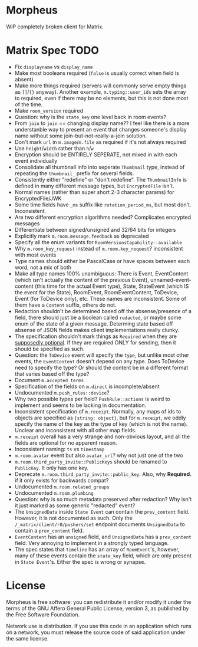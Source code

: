 # Morpheus
WIP completely broken client for Matrix.

# Matrix Spec TODO
- Fix `displayname` vs `display_name`
- Make most booleans required (`false` is usually correct when field is absent)
- Make more things required (servers will commonly serve empty things as `[]`/`{}` anyway). Another example, `m.typing::user_ids` sets the array to required, even if there may be no elements, but this is not done most of the time.
- Make `room_version` required
- Question: why is the `state_key` one level back in room events?
- From `join` to `join` == changing display name?? I feel like there is a more understanble way to present an event that changes someone's display name without some join-but-not-really-a-join solution.
- Don't mark `url` in `m.image`/`m.file` as required if it's not always required
- Use `height`/`width` rather than `h`/`w`
- Encryption should be ENTIRELY SEPERATE, not mixed in with each event individually
- Consolidate all thumbnail info into seperate `Thumbnail` type, instead of repeating the `thumbnail_` prefix for several fields.
- Consistently either "redefine" or "don't redefine". The `ThumbnailInfo` is defined in many different message types, but `EncryptedFile` isn't.
- Normal names (rather than super short 2-3 character params) for EncryptedFile/JWK
- Some time fields have `_ms` suffix like `rotation_period_ms`, but most don't. Inconsistent.
- Are two different encryption algorithms needed? Complicates encrypted messages
- Differentiate between signed/unsigned and 32/64 bits for integers
- Explicitly mark `m.room.message.feedback` as deprecated
- Specify all the enum variants for `RoomVersionsCapability::available`
- Why `m.room_key_request` instead of `m.room.key_request`? inconsistent with most events
- Type names should either be PascalCase or have spaces between each word, not a mix of both
- Make all type names 100% unambiguous: There is Event, EventContent (which isn't actually the content of the previous Event), unnamed-event-content (this time for the actual Event type), State, StateEvent (which IS the event for the State), RoomEvent, RoomEventContent, ToDevice, Event (for ToDevice only), etc. These names are inconsistent. Some of them have a `Content` suffix, others do not.
- Redaction shouldn't be determined based off the absense/presence of a field, there should just be a boolean called `redacted`, or maybe some enum of the state of a given message. Determing state based off absense of JSON fields makes client implementations really clunky.
- The specification shouldn't mark things as `Required` when they are [supposedly optional](https://github.com/matrix-org/synapse/issues/6225). If they are required ONLY for sending, then it should be specified as such.
- Question: the `ToDevice` event will specify the `type`, but unlike most other events, the `EventContent` doesn't depend on any type. Does ToDevice need to specify the type? Or should the content be in a different format that varies based off the type?
- Document `m.accepted_terms`
- Specification of the fields on `m.direct` is incomplete/absent
- Undocumented `m.push_rules::device`?
- Why two possible types per field? `PushRule::actions` is weird to implement and seems to be lacking in documentation.
- Inconsistent specification of `m.receipt`. Normally, any maps of ids to objects are specified as `{string: object}`, but for `m.receipt`, we oddly specify the name of the key as the type of key (which is not the name). Unclear and inconsistent with all other map fields.
- `m.receipt` overall has a very strange and non-obvious layout, and all the fields are optional for no apparent reason.
- Inconsistent naming: `ts` vs `timestamp`
- `m.room.avatar` event but also `avatar_url`? why not just one of the two
- `m.room.third_party_invite::PublicKeys` should be renamed to `PublicKey`. It only has one key.
- Deprecate `m.room.third_party_invite::public_key`. Also, why **Required.** if it only exists for backwards compat?
- Undocumented `m.room.related_groups`
- Undocumented `m.room.plumbing`
- Question: why is so much metadata preserved after redaction? Why isn't it just marked as some generic "redacted" event?
- The `UnsignedData` inside `State Event` can contain the `prev_content` field. However, it is not documented as such. Only the `/_matrix/client/r0/pushers/set` endpoint documents `UnsignedData` to contain a `prev_content` field.
- `EventContent` has an `unsigned` field, and `UnsignedData` has a `prev_content` field. Very annoying to implement in a strongly typed language.
- The spec states that `Timeline` has an array of `RoomEvent`'s, however, many of these events contain the `state_key` field, which are only present in `State Event`'s. Either the spec is wrong or synapse.

# License
Morpheus is free software: you can redistribute it and/or modify it under the terms of the GNU Affero General Public License, version 3, as published by the Free Software Foundation.

Network use is distribution. If you use this code in an application which runs on a network, you must release the source code of said application under the same license.
